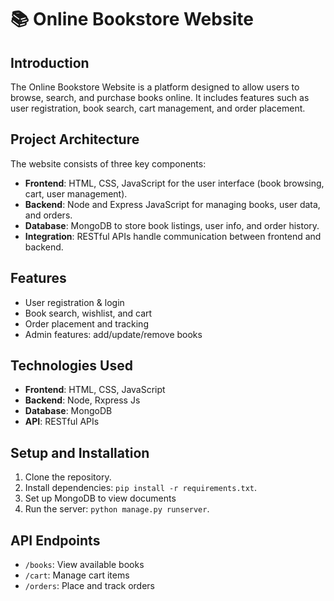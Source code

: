   # 📚 Online Bookstore Website

## Introduction
The Online Bookstore Website is a platform designed to allow users to browse, search, and purchase books online. It includes features such as user registration, book search, cart management, and order placement.


## Project Architecture
The website consists of three key components:
- **Frontend**: HTML, CSS, JavaScript for the user interface (book browsing, cart, user management).
- **Backend**: Node and Express JavaScript for managing books, user data, and orders.
- **Database**: MongoDB to store book listings, user info, and order history.
- **Integration**: RESTful APIs handle communication between frontend and backend.

## Features
- User registration & login
- Book search, wishlist, and cart
- Order placement and tracking
- Admin features: add/update/remove books

## Technologies Used
- **Frontend**: HTML, CSS, JavaScript
- **Backend**: Node, Rxpress Js
- **Database**: MongoDB
- **API**: RESTful APIs

## Setup and Installation
1. Clone the repository.
2. Install dependencies: `pip install -r requirements.txt`.
3. Set up MongoDB to view documents
4. Run the server: `python manage.py runserver`.

## API Endpoints
- `/books`: View available books
- `/cart`: Manage cart items
- `/orders`: Place and track orders

